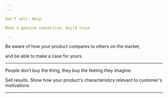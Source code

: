 ```yaml
---
---

Don’t sell. Help. 

Make a genuine connection, build trust

---
```


Be aware of how your product compares to others on the market, 

and be able to make a case for yours.

---

People don’t buy the thing, they buy the feeling they imagine. 

Sell results. Show how your product's characteristics relevant to customer's motivations

---

